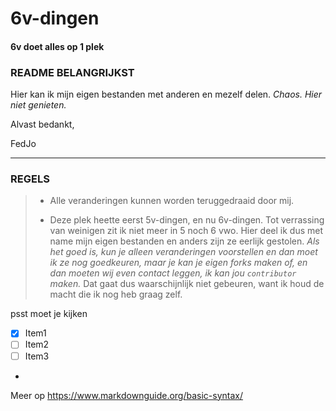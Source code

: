 # 6v-dingen 
#### 6v doet alles op 1 plek

### README BELANGRIJKST

Hier kan ik mijn eigen bestanden met anderen en mezelf delen. *Chaos. Hier niet genieten.*

Alvast bedankt,

FedJo
***
### REGELS

> - Alle veranderingen kunnen worden teruggedraaid door mij.
>
> - Deze plek heette eerst 5v-dingen, en nu 6v-dingen. Tot verrassing van weinigen zit ik niet meer in 5 noch 6 vwo. Hier deel ik dus met name mijn eigen bestanden en anders zijn ze eerlijk gestolen. *Als het goed is, kun je alleen veranderingen voorstellen en dan moet ik ze nog goedkeuren, maar je kan je eigen forks maken of, en dan moeten wij even contact leggen, ik kan jou `contributor` maken.* Dat gaat dus waarschijnlijk niet gebeuren, want ik houd de macht die ik nog heb graag zelf.



psst
moet je kijken
- [x] Item1
- [ ] Item2
- [ ] Item3
-
Meer op https://www.markdownguide.org/basic-syntax/
